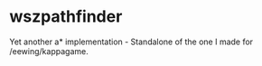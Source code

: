 # wszpathfinder
Yet another a* implementation - Standalone of the one I made for /eewing/kappagame.
